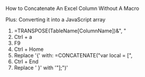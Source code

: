 How to Concatenate An Excel Column Without A Macro

Plus: Converting it into a JavaScript array

1. =TRANSPOSE(TableName[ColumnName])&", "
2. Ctrl + a
3. F9
4. Ctrl + Home
5. Replace '{' with: =CONCATENATE("var local = [",
6. Ctrl + End
7. Replace ' }' with '"];")'
